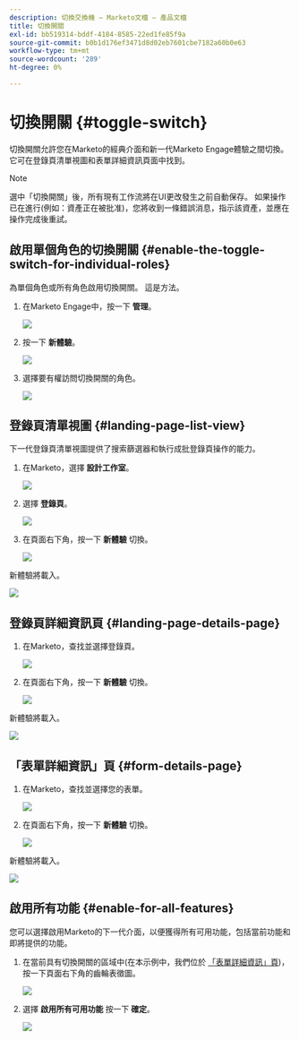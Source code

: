 ```yaml
---
description: 切換交換機 — Marketo文檔 — 產品文檔
title: 切換開關
exl-id: bb519314-bddf-4184-8585-22ed1fe85f9a
source-git-commit: b0b1d176ef3471d8d02eb7601cbe7182a60b0e63
workflow-type: tm+mt
source-wordcount: '289'
ht-degree: 0%

---
```


# 切換開關 {#toggle-switch}

切換開關允許您在Marketo的經典介面和新一代Marketo Engage體驗之間切換。 它可在登錄頁清單視圖和表單詳細資訊頁面中找到。

>[!NOTE]
>
>選中「切換開關」後，所有現有工作流將在UI更改發生之前自動保存。 如果操作已在進行(例如：資產正在被批准)，您將收到一條錯誤消息，指示該資產，並應在操作完成後重試。

## 啟用單個角色的切換開關 {#enable-the-toggle-switch-for-individual-roles}

為單個角色或所有角色啟用切換開關。 這是方法。

1. 在Marketo Engage中，按一下 **管理**。

   ![](assets/toggle-switch-1.png)

1. 按一下 **新體驗**。

   ![](assets/toggle-switch-2.png)

1. 選擇要有權訪問切換開關的角色。

   ![](assets/toggle-switch-3.png)

## 登錄頁清單視圖 {#landing-page-list-view}

下一代登錄頁清單視圖提供了搜索篩選器和執行成批登錄頁操作的能力。

1. 在Marketo，選擇 **設計工作室**。

   ![](assets/toggle-switch-4.png)

1. 選擇 **登錄頁**。

   ![](assets/toggle-switch-5.png)

1. 在頁面右下角，按一下 **新體驗** 切換。

   ![](assets/toggle-switch-6.png)

新體驗將載入。

![](assets/toggle-switch-7.png)

## 登錄頁詳細資訊頁 {#landing-page-details-page}

1. 在Marketo，查找並選擇登錄頁。

   ![](assets/toggle-switch-8.png)

1. 在頁面右下角，按一下 **新體驗** 切換。

   ![](assets/toggle-switch-9.png)

新體驗將載入。

![](assets/toggle-switch-10.png)

## 「表單詳細資訊」頁 {#form-details-page}

1. 在Marketo，查找並選擇您的表單。

   ![](assets/toggle-switch-11.png)

1. 在頁面右下角，按一下 **新體驗** 切換。

   ![](assets/toggle-switch-12.png)

新體驗將載入。

![](assets/toggle-switch-13.png)

## 啟用所有功能 {#enable-for-all-features}

您可以選擇啟用Marketo的下一代介面，以便獲得所有可用功能，包括當前功能和即將提供的功能。

1. 在當前具有切換開關的區域中(在本示例中，我們位於 [「表單詳細資訊」頁](#form-details-page))，按一下頁面右下角的齒輪表徵圖。

   ![](assets/toggle-switch-14.png)

1. 選擇 **啟用所有可用功能** 按一下 **確定**。

   ![](assets/toggle-switch-15.png)
